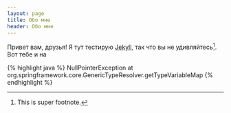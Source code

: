 ```yaml
---
layout: page
title: Обо мне
header: Обо мне
---
```

Привет вам, друзья! Я тут тестирую [Jekyll][ref-jekyll], так что вы не удивляйтесь[^footnote]. Вот тебе и на

{% highlight java %}
NullPointerException at org.springframework.core.GenericTypeResolver.getTypeVariableMap
{% endhighlight %}

[ref-jekyll]: http://jekyllbootstrap.com/
[^footnote]: This is super footnote.

